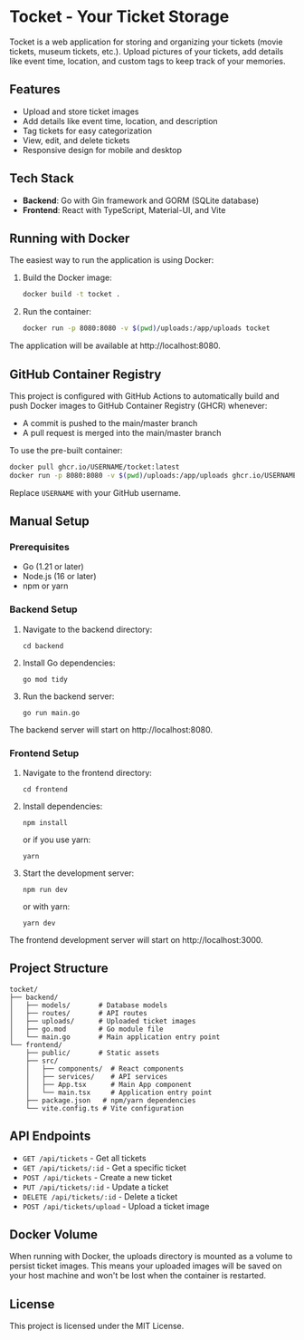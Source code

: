 # Tocket - Your Ticket Storage

Tocket is a web application for storing and organizing your tickets (movie tickets, museum tickets, etc.). Upload pictures of your tickets, add details like event time, location, and custom tags to keep track of your memories.

## Features

- Upload and store ticket images
- Add details like event time, location, and description
- Tag tickets for easy categorization
- View, edit, and delete tickets
- Responsive design for mobile and desktop

## Tech Stack

- **Backend**: Go with Gin framework and GORM (SQLite database)
- **Frontend**: React with TypeScript, Material-UI, and Vite

## Running with Docker

The easiest way to run the application is using Docker:

1. Build the Docker image:
   ```bash
   docker build -t tocket .
   ```

2. Run the container:
   ```bash
   docker run -p 8080:8080 -v $(pwd)/uploads:/app/uploads tocket
   ```

The application will be available at http://localhost:8080.

## GitHub Container Registry

This project is configured with GitHub Actions to automatically build and push Docker images to GitHub Container Registry (GHCR) whenever:
- A commit is pushed to the main/master branch
- A pull request is merged into the main/master branch

To use the pre-built container:

```bash
docker pull ghcr.io/USERNAME/tocket:latest
docker run -p 8080:8080 -v $(pwd)/uploads:/app/uploads ghcr.io/USERNAME/tocket:latest
```

Replace `USERNAME` with your GitHub username.

## Manual Setup

### Prerequisites

- Go (1.21 or later)
- Node.js (16 or later)
- npm or yarn

### Backend Setup

1. Navigate to the backend directory:
   ```
   cd backend
   ```

2. Install Go dependencies:
   ```
   go mod tidy
   ```

3. Run the backend server:
   ```
   go run main.go
   ```

The backend server will start on http://localhost:8080.

### Frontend Setup

1. Navigate to the frontend directory:
   ```
   cd frontend
   ```

2. Install dependencies:
   ```
   npm install
   ```
   or if you use yarn:
   ```
   yarn
   ```

3. Start the development server:
   ```
   npm run dev
   ```
   or with yarn:
   ```
   yarn dev
   ```

The frontend development server will start on http://localhost:3000.

## Project Structure

```
tocket/
├── backend/
│   ├── models/       # Database models
│   ├── routes/       # API routes
│   ├── uploads/      # Uploaded ticket images
│   ├── go.mod        # Go module file
│   └── main.go       # Main application entry point
└── frontend/
    ├── public/       # Static assets
    ├── src/
    │   ├── components/  # React components
    │   ├── services/    # API services
    │   ├── App.tsx      # Main App component
    │   └── main.tsx     # Application entry point
    ├── package.json   # npm/yarn dependencies
    └── vite.config.ts # Vite configuration
```

## API Endpoints

- `GET /api/tickets` - Get all tickets
- `GET /api/tickets/:id` - Get a specific ticket
- `POST /api/tickets` - Create a new ticket
- `PUT /api/tickets/:id` - Update a ticket
- `DELETE /api/tickets/:id` - Delete a ticket
- `POST /api/tickets/upload` - Upload a ticket image

## Docker Volume

When running with Docker, the uploads directory is mounted as a volume to persist ticket images. This means your uploaded images will be saved on your host machine and won't be lost when the container is restarted.

## License

This project is licensed under the MIT License. 